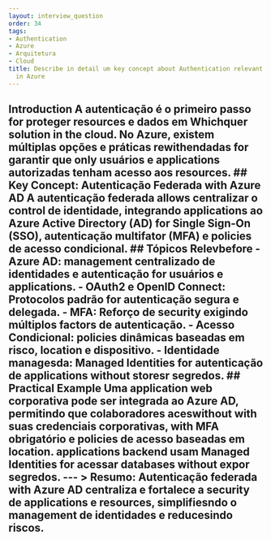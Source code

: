 ```yaml
---
layout: interview_question
order: 34
tags:
- Authentication
- Azure
- Arquitetura
- Cloud
title: Describe in detail um key concept about Authentication relevant to architecture
  in Azure
---
```


## Introduction A autenticação é o primeiro passo for proteger resources e dados em Whichquer solution in the cloud. No Azure, existem múltiplas opções e práticas rewithendadas for garantir que only usuários e applications autorizadas tenham acesso aos resources. ## Key Concept: Autenticação Federada with Azure AD A autenticação federada allows centralizar o control de identidade, integrando applications ao Azure Active Directory (AD) for Single Sign-On (SSO), autenticação multifator (MFA) e policies de acesso condicional. ## Tópicos Relevbefore - **Azure AD**: management centralizado de identidades e autenticação for usuários e applications. - **OAuth2 e OpenID Connect**: Protocolos padrão for autenticação segura e delegada. - **MFA**: Reforço de security exigindo múltiplos factors de autenticação. - **Acesso Condicional**: policies dinâmicas baseadas em risco, location e dispositivo. - **Identidade managesda**: Managed Identities for autenticação de applications without storesr segredos. ## Practical Example Uma application web corporativa pode ser integrada ao Azure AD, permitindo que colaboradores aceswithout with suas credenciais corporativas, with MFA obrigatório e policies de acesso baseadas em location. applications backend usam Managed Identities for acessar databases without expor segredos. --- > **Resumo:** Autenticação federada with Azure AD centraliza e fortalece a security de applications e resources, simplifiesndo o management de identidades e reducesindo riscos.
